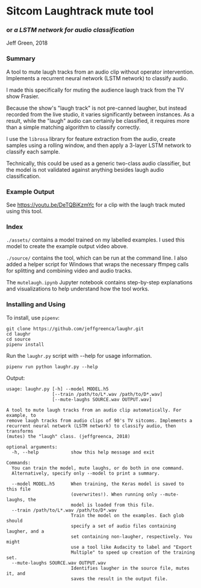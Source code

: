 # Sitcom Laughtrack mute tool
### or *a LSTM network for audio classification*

Jeff Green, 2018

### Summary

A tool to mute laugh tracks from an audio clip without operator intervention.  Implements a recurrent neural network (LSTM network) to classify audio.

I made this specifically for muting the audience laugh track from the TV show Frasier.

Because the show's "laugh track" is not pre-canned laugher, but instead recorded from the live studio, it varies significantly between instances.  As a result, while the "laugh" audio can certainly be classified, it requires more than a simple matching algorithm to classify correctly.

I use the `librosa` library for feature extraction from the audio, create samples using a rolling window, and then apply a 3-layer LSTM network to classify each sample.

Technically, this could be used as a generic two-class audio classifier, but the model is not validated against anything besides laugh audio classification.

### Example Output

See https://youtu.be/DeTQBiKzmYc for a clip with the laugh track muted using this tool.

### Index

`./assets/` contains a model trained on my labelled examples.  I used this model to create the example output video above.

`./source/` contains the tool, which can be run at the command line.  I also added a helper script for Windows that wraps the necessary ffmpeg calls for splitting and combining video and audio tracks.

The `mutelaugh.ipynb` Jupyter notebook contains step-by-step explanations and visualizations to help understand how the tool works.

### Installing and Using

To install, use `pipenv`:
```
git clone https://github.com/jeffgreenca/laughr.git
cd laughr
cd source
pipenv install
```

Run the `laughr.py` script with --help for usage information.
```
pipenv run python laughr.py --help
```

Output:
```
usage: laughr.py [-h] --model MODEL.h5
                 [--train /path/to/L*.wav /path/to/D*.wav]
                 [--mute-laughs SOURCE.wav OUTPUT.wav]

A tool to mute laugh tracks from an audio clip automatically. For example, to
remove laugh tracks from audio clips of 90's TV sitcoms. Implements a
recurrent neural network (LSTM network) to classify audio, then transforms
(mutes) the "laugh" class. (jeffgreenca, 2018)

optional arguments:
  -h, --help            show this help message and exit

Commands:
  You can train the model, mute laughs, or do both in one command.
  Alternatively, specify only --model to print a summary.

  --model MODEL.h5      When training, the Keras model is saved to this file
                        (overwrites!). When running only --mute-laughs, the
                        model is loaded from this file.
  --train /path/to/L*.wav /path/to/D*.wav
                        Train the model on the examples. Each glob should
                        specify a set of audio files containing laugher, and a
                        set containing non-laugher, respectively. You might
                        use a tool like Audacity to label and "Export
                        Multiple" to speed up creation of the training set.
  --mute-laughs SOURCE.wav OUTPUT.wav
                        Identifies laugher in the source file, mutes it, and
                        saves the result in the output file.

```
